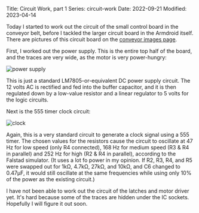 Title: Circuit Work, part 1
Series: circuit-work
Date: 2022-09-21
Modified: 2023-04-14

Today I started to work out the circuit of the small control board in the conveyor belt, before I tackled the larger circuit board in the Armdroid itself. There are pictures of this circuit board on the [conveyor images page]({filename}../info/images/conveyor.md).

First, I worked out the power supply. This is the entire top half of the board, and the traces are very wide, as the motor is very power-hungry:

![power supply]({attach}power_supply_circuit.png)

This is just a standard LM7805-or-equivalent DC power supply circuit. The 12 volts AC is rectified and fed into the buffer capacitor, and it is then regulated down by a low-value resistor and a linear regulator to 5 volts for the logic circuits.

Next is the 555 timer clock circuit:

![clock]({attach}555_clock_circuit.png)

Again, this is a very standard circuit to generate a clock signal using a 555 timer. The chosen values for the resistors cause the circuit to oscillate at 47 Hz for low speed (only R4 connected), 168 Hz for medium speed (R3 & R4 in parallel) and 252 Hz for high (R2 & R4 in parallel), according to the Falstad simulator. (It uses a lot fo power in my opinion. If R2, R3, R4, and R5 were swapped out for 1k&ohm;, 4.7k&ohm;, 27k&ohm;, and 10k&ohm;, and C6 changed to 0.47&micro;F, it would still oscillate at the same frequencies while using only 10% of the power as the existing circuit.)

I have not been able to work out the circuit of the latches and motor driver yet. It's hard because some of the traces are hidden under the IC sockets. Hopefully I will figure it out soon.
